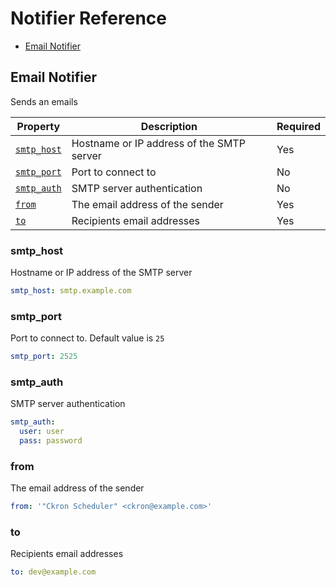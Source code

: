 # Notifier Reference

- [Email Notifier](#email-notifier)

## Email Notifier

Sends an emails

| Property | Description | Required |
|-|-|-|
| [`smtp_host`](#smtp_host) | Hostname or IP address of the SMTP server | Yes |
| [`smtp_port`](#smtp_port) | Port to connect to | No |
| [`smtp_auth`](#smtp_auth) | SMTP server authentication | No |
| [`from`](#from) | The email address of the sender | Yes |
| [`to`](#to) | Recipients email addresses | Yes |


### **smtp_host**
Hostname or IP address of the SMTP server

```yml
smtp_host: smtp.example.com
```

### **smtp_port**
Port to connect to. Default value is `25`

```yml
smtp_port: 2525
```

### **smtp_auth**
SMTP server authentication

```yml
smtp_auth:
  user: user
  pass: password
```

### **from**
The email address of the sender

```yml
from: '"Ckron Scheduler" <ckron@example.com>'
```

### **to**
Recipients email addresses

```yml
to: dev@example.com
```
